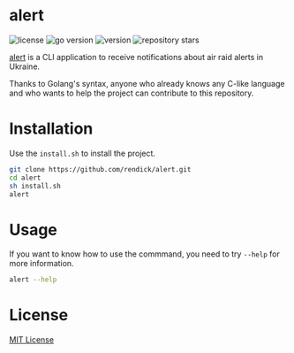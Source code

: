 # alert

![license](https://img.shields.io/github/license/rendick/alert)
![go version](https://img.shields.io/github/go-mod/go-version/rendick/alert)
![version](https://img.shields.io/badge/version-0.1.1-blue)
![repository stars](https://img.shields.io/github/stars/rendick/alert?style=flat)

[alert](https://github.com/rendick/alert) is a CLI application to receive notifications about air raid alerts in Ukraine.

Thanks to Golang's syntax, anyone who already knows any C-like language and who wants to help the project can contribute to this repository.

# Installation

Use the `install.sh` to install the project.

```sh
git clone https://github.com/rendick/alert.git
cd alert
sh install.sh
alert
```

# Usage

If you want to know how to use the commmand, you need to try `--help` for more information.

```sh
alert --help
```

# License 

[MIT License](https://opensource.org/license/mit/)
